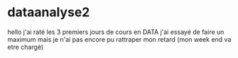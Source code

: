 # dataanalyse2
hello j'ai raté les 3 premiers jours de cours en DATA  j'ai essayé de faire un maximum mais je n'ai pas encore pu rattraper mon retard (mon week end va etre chargé) 
